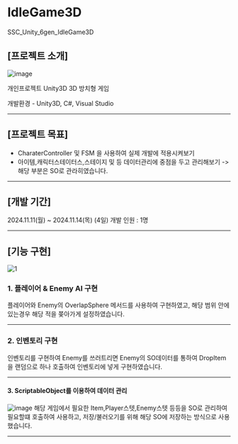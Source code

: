 # IdleGame3D
SSC_Unity_6gen_IdleGame3D

## [프로젝트 소개]
![image](https://github.com/user-attachments/assets/c9396aa3-6fa8-46f3-84e9-b66f3c8b1a64)

개인프로젝트 Unity3D 
3D 방치형 게임

개발환경 - Unity3D, C#, Visual Studio

---
## [프로젝트 목표]
- CharaterController 및 FSM 을 사용하여 실제 개발에 적용시켜보기
- 아이템,캐릭터스테이터스,스테이지 및 등 데이터관리에 중점을 두고 관리해보기 -> 해당 부분은 SO로 관라히였습니다.

---
## [개발 기간]
2024.11.11(월) ~ 2024.11.14(목) (4일)
개발 인원 : 1명

---

## [기능 구현]
![1](https://github.com/user-attachments/assets/dabc6d37-010b-4d1f-a31b-54d74814fdea)

### 1. 플레이어 & Enemy AI 구현
플레이어와 Enemy의 OverlapSphere 메서드를 사용하여 구현하였고, 해당 범위 안에 있는경우 해당 적을 쫒아가게 설정하였습니다.

---

### 2. 인벤토리 구현
인벤토리를 구현하여 Enemy를 쓰러트리면 Enemy의 SO데이터를 통하여 DropItem을 랜덤으로 하나 호출하여 인벤토리에 넣게 구현하였습니다.

---

#### 3. ScriptableObject를 이용하여 데이터 관리
![image](https://github.com/user-attachments/assets/468fb16f-7504-4b64-9d65-f041cff75192)
해당 게임에서 필요한 Item,Player스텟,Enemy스텟 등등을 SO로 관리하여 필요할떄 호출하여 사용하고,
저장/불러오기를 위해 해당 SO에 저장하는 방식으로 사용했습니다. 

---


